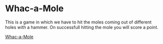 # Whac-a-Mole
This is a game in which we have to hit the moles coming out of different holes with a hammer. On successfull hitting the mole you will score a point.

[Whac-a-Mole](https://pttiwari11.github.io/whac-a-mole/)
